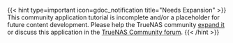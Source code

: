 &NewLine;

{{< hint type=important icon=gdoc_notification title="Needs Expansion" >}}
This community application tutorial is incomplete and/or a placeholder for future content development.
Please help the TrueNAS community [expand it](https://www.truenas.com/docs/contributing/applications/#contributing-to-truenas-application-documentation) or discuss this application in the [TrueNAS Community forum](https://forums.truenas.com/c/apps-virt/).
{{< /hint >}}
